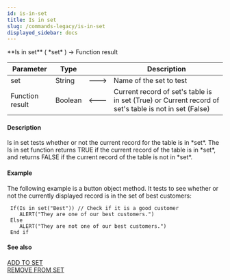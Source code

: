 ```yaml
---
id: is-in-set
title: Is in set
slug: /commands-legacy/is-in-set
displayed_sidebar: docs
---
```


<!--REF #_command_.Is in set.Syntax-->**Is in set** ( *set* ) -> Function result<!-- END REF-->
<!--REF #_command_.Is in set.Params-->
| Parameter | Type |  | Description |
| --- | --- | --- | --- |
| set | String | &#x1F852; | Name of the set to test |
| Function result | Boolean | &#x1F850; | Current record of set's table is in set (True) or Current record of set's table is not in set (False) |

<!-- END REF-->

#### Description 

<!--REF #_command_.Is in set.Summary-->Is in set tests whether or not the current record for the table is in *set*.<!-- END REF--> The Is in set function returns TRUE if the current record of the table is in *set*, and returns FALSE if the current record of the table is not in *set*.

#### Example 

The following example is a button object method. It tests to see whether or not the currently displayed record is in the set of best customers:

```4d
 If(Is in set("Best")) // Check if it is a good customer
    ALERT("They are one of our best customers.")
 Else
    ALERT("They are not one of our best customers.")
 End if
```

#### See also 

[ADD TO SET](add-to-set.md)  
[REMOVE FROM SET](remove-from-set.md)  